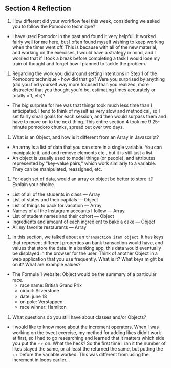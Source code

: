 ## Section 4 Reflection

1. How different did your workflow feel this week, considering we asked you to follow the Pomodoro technique?
* I have used Pomodor in the past and found it very helpful. It worked fairly well for me here, but I often found myself wishing to keep working when the timer went off. This is because with all of the new material, and working on the exercises, I would have a strategy in mind, and I worried that if I took a break before completing a task I would lose my train of thought and forget how I planned to tackle the problem.

1. Regarding the work you did around setting intentions in Step 1 of the Pomodoro technique - how did that go? Were you surprised by anything (did you find yourself way more focused than you realized, more distracted that you thought you'd be, estimating times accurately or totally off, etc)?
* The big surprise for me was that things took much less time than I anticipated. I tend to think of myself as very slow and methodical, so I set fairly small goals for each session, and then would surpass them and have to move on to the next thing. This entire section 4 took me 9 25-minute pomodoro chunks, spread out over two days.

1. What is an Object, and how is it different from an Array in Javascript?
* An array is a list of data that you can store in a single variable. You can manipulate it, add and remove elements etc., but it is still just a list.
* An object is usually used to model things (or people), and attributes represented by "key-value pairs," which work similarly to a variable. They can be manipulated, reassigned, etc.

1. For each set of data, would an array or object be better to store it? Explain your choice.

  * List of all of the students in class — Array
  * List of states and their capitals — Object  
  * List of things to pack for vacation — Array
  * Names of all the Instagram accounts I follow — Array
  * List of student names and their cohort — Object
  * Ingredients and amount of each ingredient to bake a cake — Object
  * All my favorite restaurants — Array

1. In this section, we talked about an `transaction item object`. It has keys that represent different properties an bank transaction would have, and values that store the data. In a banking app, this data would eventually be displayed in the browser for the user. Think of another Object in a web application that you use frequently. What is it? What keys might be on it? What are example values?
* The Formula 1 website:
Object would be the summary of a particular race.
    - race name: British Grand Prix
    - circuit: Silverstone
    - date: june 18
    - on pole: Verstappen
    - race winner: Hamilton

1. What questions do you still have about classes and/or Objects?
* I would like to know more about the increment operators. When I was working on the tweet exercise, my method for adding likes didn't work at first, so I had to go researching and learned that it matters which side you put the ++ on. What the heck? So the first time I ran it the number of likes stayed the same, or at least the returned the same, but putting the ++ before the variable worked. This was different from using the increment in loops earlier...
